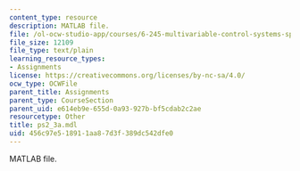 ```yaml
---
content_type: resource
description: MATLAB file.
file: /ol-ocw-studio-app/courses/6-245-multivariable-control-systems-spring-2004/456c97e518911aa87d3f389dc542dfe0_ps2_3a.mdl
file_size: 12109
file_type: text/plain
learning_resource_types:
- Assignments
license: https://creativecommons.org/licenses/by-nc-sa/4.0/
ocw_type: OCWFile
parent_title: Assignments
parent_type: CourseSection
parent_uid: e614eb9e-655d-0a93-927b-bf5cdab2c2ae
resourcetype: Other
title: ps2_3a.mdl
uid: 456c97e5-1891-1aa8-7d3f-389dc542dfe0
---
```

MATLAB file.